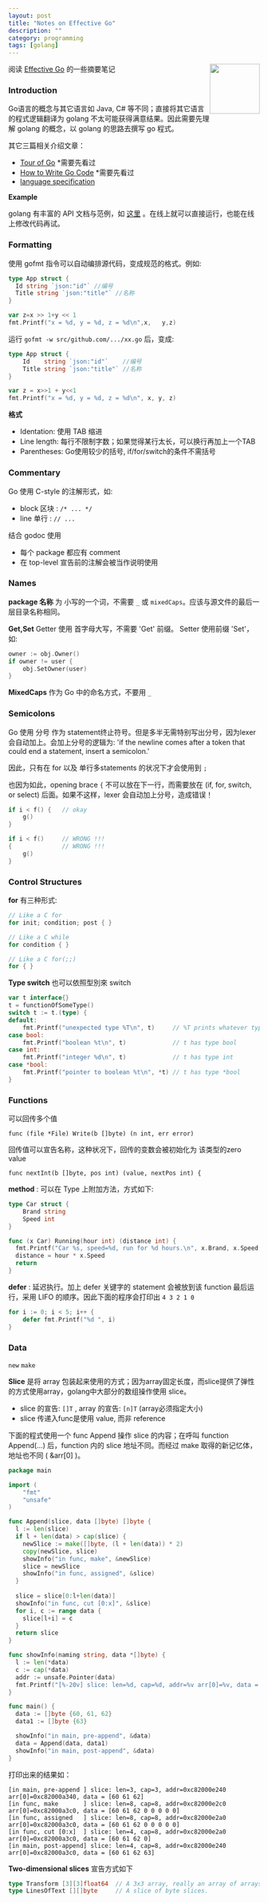 ```yaml
---
layout: post
title: "Notes on Effective Go"
description: ""
category: programming
tags: [golang]
---
```


<img style="float: right; width:100px" src="/assets/img/icon/icon-golang.png">

阅读 [Effective Go](https://golang.org/doc/effective_go.html) 的一些摘要笔记

### Introduction

Go语言的概念与其它语言如 Java, C# 等不同；直接将其它语言的程式逻辑翻译为 golang 不太可能获得满意结果。因此需要先理解 golang 的概念，以 golang 的思路去撰写 go 程式。

其它三篇相关介绍文章：

- [Tour of Go](https://tour.golang.org/) *需要先看过
- [How to Write Go Code](https://golang.org/doc/code.html) *需要先看过
- [language specification](https://golang.org/ref/spec) 

__Example__

golang 有丰富的 API 文档与范例，如 [这里](https://golang.org/pkg/strings/#example_Map) 。在线上就可以直接运行，也能在线上修改代码再试。

### Formatting

使用 gofmt 指令可以自动编排源代码，变成规范的格式。例如:

```go
type App struct {
  Id string `json:"id"` //编号
  Title string `json:"title"` //名称
}

var z=x >> 1+y << 1
fmt.Printf("x = %d, y = %d, z = %d\n",x,   y,z)
```
运行 `gofmt -w src/github.com/.../xx.go` 后，变成:

```go
type App struct {
	Id    string `json:"id"`    //编号
	Title string `json:"title"` //名称
}

var z = x>>1 + y<<1
fmt.Printf("x = %d, y = %d, z = %d\n", x, y, z)
```

__格式__

- Identation: 使用 TAB 缩进
- Line length: 每行不限制字数；如果觉得某行太长，可以换行再加上一个TAB
- Parentheses: Go使用较少的括号, if/for/switch的条件不需括号

### Commentary

Go 使用 C-style 的注解形式，如:

- block 区块 : `/* ... */` 
- line 单行 : `// ...`

结合 godoc 使用

- 每个 package 都应有 comment
- 在 top-level 宣告前的注解会被当作说明使用

### Names

__package 名称__ 为 小写的一个词，不需要 `_` 或 `mixedCaps`。应该与源文件的最后一层目录名称相同。

__Get,Set__ Getter 使用 首字母大写，不需要 'Get' 前缀。 Setter 使用前缀 'Set'，如:

```go
owner := obj.Owner()
if owner != user {
    obj.SetOwner(user)
}
```

__MixedCaps__ 作为 Go 中的命名方式，不要用 `_`

### Semicolons

Go 使用 分号 作为 statement终止符号。但是多半无需特别写出分号，因为lexer会自动加上。会加上分号的逻辑为: 'if the newline comes after a token that could end a statement, insert a semicolon.'

因此，只有在 for 以及 单行多statements 的状况下才会使用到 `;`

也因为如此，opening brace `{` 不可以放在下一行，而需要放在 (if, for, switch, or select) 后面。如果不这样，lexer 会自动加上分号，造成错误！

```go
if i < f() {   // okay
	g()
}

if i < f()     // WRONG !!!
{              // WRONG !!!
	g()
}
```

### Control Structures

__for__ 有三种形式:

```go
// Like a C for
for init; condition; post { }

// Like a C while
for condition { }

// Like a C for(;;)
for { }
```

__Type switch__ 也可以依照型別來 switch

```go
var t interface{}
t = functionOfSomeType()
switch t := t.(type) {
default:
    fmt.Printf("unexpected type %T\n", t)     // %T prints whatever type t has
case bool:
    fmt.Printf("boolean %t\n", t)             // t has type bool
case int:
    fmt.Printf("integer %d\n", t)             // t has type int
case *bool:
    fmt.Printf("pointer to boolean %t\n", *t) // t has type *bool
}
```

### Functions

可以回传多个值

`func (file *File) Write(b []byte) (n int, err error)`

回传值可以宣告名称，这种状况下，回传的变数会被初始化为 该类型的zero value

`func nextInt(b []byte, pos int) (value, nextPos int) {`

__method__ : 可以在 Type 上附加方法，方式如下:

```go
type Car struct {
	Brand string
	Speed int
}

func (x Car) Running(hour int) (distance int) {
  fmt.Printf("Car %s, speed=%d, run for %d hours.\n", x.Brand, x.Speed, hour)
  distance = hour * x.Speed
  return
}
```

__defer__ : 延迟执行。加上 defer 关键字的 statement 会被放到该 function 最后运行，采用 LIFO 的顺序。因此下面的程序会打印出 `4 3 2 1 0`

```go
for i := 0; i < 5; i++ {
    defer fmt.Printf("%d ", i)
}
```

### Data

`new` `make`

__Slice__ 是将 array 包装起来使用的方式；因为array固定长度，而slice提供了弹性的方式使用array，golang中大部分的数组操作使用 slice。

- slice 的宣告: `[]T` , array 的宣告: `[n]T` (array必须指定大小)
- slice 传递入func是使用 value, 而非 reference

下面的程式使用一个 func Append 操作 slice 的内容；在呼叫 function Append(...) 后，function 内的 slice 地址不同。而经过 make 取得的新记忆体，地址也不同 ( &arr[0] )。

```go
package main

import (
	"fmt"
	"unsafe"
)

func Append(slice, data []byte) []byte {
  l := len(slice)
  if l + len(data) > cap(slice) {
    newSlice := make([]byte, (l + len(data)) * 2)
    copy(newSlice, slice)
    showInfo("in func, make", &newSlice)
    slice = newSlice
    showInfo("in func, assigned", &slice)
  }
  
  slice = slice[0:l+len(data)]
  showInfo("in func, cut [0:x]", &slice)
  for i, c := range data {
    slice[l+i] = c
  }
  return slice
}

func showInfo(naming string, data *[]byte) {
  l := len(*data)
  c := cap(*data)
  addr := unsafe.Pointer(data)
  fmt.Printf("[%-20v] slice: len=%d, cap=%d, addr=%v arr[0]=%v, data = %v\n", naming, l, c, addr, &(*data)[0], *data)
}

func main() {
  data := []byte {60, 61, 62}
  data1 := []byte {63}

  showInfo("in main, pre-append", &data)
  data = Append(data, data1)
  showInfo("in main, post-append", &data)
}
```

打印出来的结果如：

```text
[in main, pre-append ] slice: len=3, cap=3, addr=0xc82000e240 arr[0]=0xc82000a340, data = [60 61 62]
[in func, make       ] slice: len=8, cap=8, addr=0xc82000e2c0 arr[0]=0xc82000a3c0, data = [60 61 62 0 0 0 0 0]
[in func, assigned   ] slice: len=8, cap=8, addr=0xc82000e2a0 arr[0]=0xc82000a3c0, data = [60 61 62 0 0 0 0 0]
[in func, cut [0:x]  ] slice: len=4, cap=8, addr=0xc82000e2a0 arr[0]=0xc82000a3c0, data = [60 61 62 0]
[in main, post-append] slice: len=4, cap=8, addr=0xc82000e240 arr[0]=0xc82000a3c0, data = [60 61 62 63]
```

__Two-dimensional slices__ 宣告方式如下

```go
type Transform [3][3]float64  // A 3x3 array, really an array of arrays.
type LinesOfText [][]byte     // A slice of byte slices.
```

